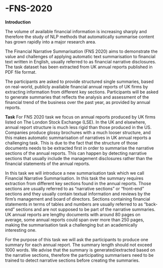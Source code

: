 # -FNS-2020
**Introduction**

 The volume of available financial information is increasing sharply and therefore the study of NLP methods that automatically summarise content has grown rapidly into a major research area.

The Financial Narrative Summarisation (FNS 2020) aims to demonstrate the value and challenges of applying automatic text summarisation to financial text written in English, usually referred to as financial narrative disclosures. The task dataset has been extracted from UK annual reports published in PDF file format.

The participants are asked to provide structured single summaries, based on real-world, publicly available financial annual reports of UK firms by extracting information from different key sections. Participants will be asked to generate summaries that reflects the analysis and assessment of the financial trend of the business over the past year, as provided by annual reports. 

**Task**
For FNS 2020 task we focus on annual reports produced by UK firms listed on The London Stock Exchange (LSE). In the UK and elsewhere, annual report structure is much less rigid than those produced in the US. Companies produce glossy brochures with a much looser structure, and this makes automatic summarisation of narratives in UK annual reports a challenging task. This is due to the fact that the structure of those documents needs to be extracted first in order to summarise the narrative sections of the annual reports. This can happen by detecting narrative sections that usually include the management disclosures rather than the financial statements of the annual reports.

In this task we will introduce a new summarisation task which we call Financial Narrative Summarisation. In this task the summary requires extraction from different key sections found in the annual reports. Those sections are usually referred to as “narrative sections” or “front-end” sections and they usually contain textual information and reviews by the firm’s management and board of directors. Sections containing financial statements in terms of tables and numbers are usually referred to as “back-end” sections and are not supposed to be part of the narrative summaries. UK annual reports are lengthy documents with around 80 pages on average, some annual reports could span over more than 250 pages, making the summarisation task a challenging but an academically interesting one.

For the purpose of this task we will ask the participants to produce one summary for each annual report. The summary length should not exceed 1000 words. We advise that the summary is generated/extracted based on the narrative sections, therefore the participating summarisers need to be trained to detect narrative sections before creating the summaries. 
